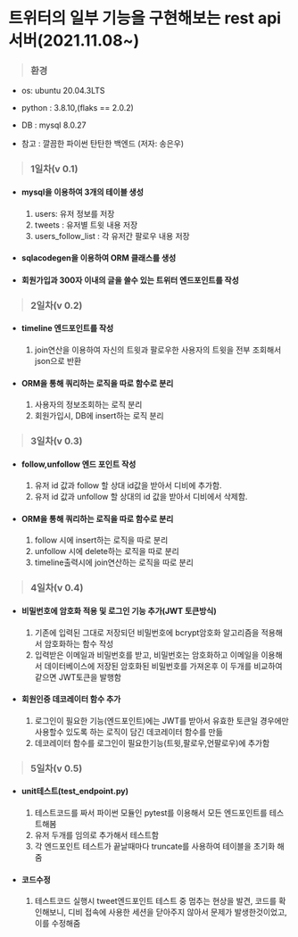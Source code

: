 # 트위터의 일부 기능을 구현해보는 rest api 서버(2021.11.08~)

> ### 환경

- os: ubuntu 20.04.3LTS
- python : 3.8.10,(flaks == 2.0.2)
- DB : mysql 8.0.27

- 참고 : 깔끔한 파이썬 탄탄한 백엔드 (저자: 송은우)

> ### 1일차(v 0.1)

- #### mysql을 이용하여 3개의 테이블 생성

  1. users: 유저 정보를 저장
  2. tweets : 유저별 트윗 내용 저장
  3. users_follow_list : 각 유저간 팔로우 내용 저장

- #### sqlacodegen을 이용하여 ORM 클래스를 생성

- #### 회원가입과 300자 이내의 글을 쓸수 있는 트위터 엔드포인트를 작성

> ### 2일차(v 0.2)

- #### timeline 엔드포인트를 작성

  1. join연산을 이용하여 자신의 트윗과 팔로우한 사용자의 트윗을 전부 조회해서 json으로 반환

- #### ORM을 통해 쿼리하는 로직을 따로 함수로 분리
  1. 사용자의 정보조회하는 로직 분리
  2. 회원가입시, DB에 insert하는 로직 분리

> ### 3일차(v 0.3)

- #### follow,unfollow 엔드 포인트 작성

  1. 유저 id 값과 follow 할 상대 id값을 받아서 디비에 추가함.
  2. 유저 id 값과 unfollow 할 상대의 id 값을 받아서 디비에서 삭제함.

- #### ORM을 통해 쿼리하는 로직을 따로 함수로 분리
  1. follow 시에 insert하는 로직을 따로 분리
  2. unfollow 시에 delete하는 로직을 따로 분리
  3. timeline출력시에 join연산하는 로직을 따로 분리

> ### 4일차(v 0.4)

- #### 비밀번호에 암호화 적용 및 로그인 기능 추가(JWT 토큰방식)

  1. 기존에 입력된 그대로 저장되던 비밀번호에 bcrypt암호화 알고리즘을 적용해서 암호화하는 함수 작성
  2. 입력받은 이메일과 비밀번호를 받고, 비밀번호는 암호화하고 이메일을 이용해서 데이터베이스에 저장된 암호화된 비밀번호를 가져온후 이 두개를 비교하여 같으면 JWT토큰을 발행함

- #### 회원인증 데코레이터 함수 추가
  1. 로그인이 필요한 기능(엔드포인트)에는 JWT를 받아서 유효한 토큰일 경우에만 사용할수 있도록 하는 로직이 담긴 데코레이터 함수를 만듦
  2. 데코레이터 함수를 로그인이 필요한기능(트윗,팔로우,언팔로우)에 추가함

> ### 5일차(v 0.5)

- #### unit테스트(test_endpoint.py)

  1. 테스트코드를 짜서 파이썬 모듈인 pytest를 이용해서 모든 엔드포인트를 테스트해봄
  2. 유저 두개를 임의로 추가해서 테스트함
  3. 각 엔드포인트 테스트가 끝날때마다 truncate를 사용하여 테이블을 초기화 해줌

- #### 코드수정
  1. 테스트코드 실행시 tweet엔드포인트 테스트 중 멈추는 현상을 발견, 코드를 확인해보니, 디비 접속에 사용한 세션을 닫아주지 않아서 문제가 발생한것이었고, 이를 수정해줌
